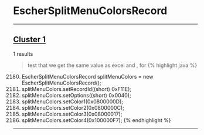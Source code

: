 # EscherSplitMenuColorsRecord

***

## [Cluster 1](./1)
1 results
> test that we get the same value as excel and , for 
{% highlight java %}
2180. EscherSplitMenuColorsRecord splitMenuColors = new EscherSplitMenuColorsRecord();
2208. splitMenuColors.setRecordId((short) 0xF11E);
2209. splitMenuColors.setOptions((short) 0x0040);
2210. splitMenuColors.setColor1(0x0800000D);
2211. splitMenuColors.setColor2(0x0800000C);
2212. splitMenuColors.setColor3(0x08000017);
2213. splitMenuColors.setColor4(0x100000F7);
{% endhighlight %}

***

